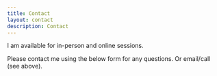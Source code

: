 ```yaml
---
title: Contact
layout: contact
description: Contact
---
```


I am available for in-person and online sessions. 

Please contact me using the below form for any questions. Or email/call (see above).

